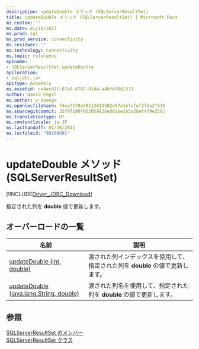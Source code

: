 ```yaml
---
description: updateDouble メソッド (SQLServerResultSet)
title: updateDouble メソッド (SQLServerResultSet) | Microsoft Docs
ms.custom: ''
ms.date: 01/19/2017
ms.prod: sql
ms.prod_service: connectivity
ms.reviewer: ''
ms.technology: connectivity
ms.topic: reference
apiname:
- SQLServerResultSet.updateDouble
apilocation:
- sqljdbc.jar
apitype: Assembly
ms.assetid: ce4ec01f-87a0-4787-81d4-a4bf490d1331
author: David-Engel
ms.author: v-daenge
ms.openlocfilehash: 74ea7170a38113813582e97a1bfcfef2f2a2f516
ms.sourcegitcommit: 33f0f190f962059826e002be165a2bef4f9e350c
ms.translationtype: HT
ms.contentlocale: ja-JP
ms.lasthandoff: 01/30/2021
ms.locfileid: "99189091"
---
```

# <a name="updatedouble-method-sqlserverresultset"></a>updateDouble メソッド (SQLServerResultSet)
[!INCLUDE[Driver_JDBC_Download](../../../includes/driver_jdbc_download.md)]

  指定された列を **double** 値で更新します。  
  
## <a name="overload-list"></a>オーバーロードの一覧  
  
|名前|説明|  
|----------|-----------------|  
|[updateDouble (int, double)](../../../connect/jdbc/reference/updatedouble-method-int-double.md)|渡された列インデックスを使用して、指定された列を **double** の値で更新します。|  
|[updateDouble (java.lang.String, double)](../../../connect/jdbc/reference/updatedouble-method-java-lang-string-double.md)|渡された列名を使用して、指定された列を **double** の値で更新します。|  
  
## <a name="see-also"></a>参照  
 [SQLServerResultSet のメンバー](../../../connect/jdbc/reference/sqlserverresultset-members.md)   
 [SQLServerResultSet クラス](../../../connect/jdbc/reference/sqlserverresultset-class.md)  
  
  
